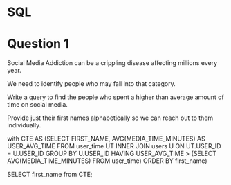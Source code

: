 # SQL

# Question 1

Social Media Addiction can be a crippling disease affecting millions every year.

We need to identify people who may fall into that category.

Write a query to find the people who spent a higher than average amount of time on social media.

Provide just their first names alphabetically so we can reach out to them individually.

with CTE AS
  (SELECT FIRST_NAME, AVG(MEDIA_TIME_MINUTES) AS USER_AVG_TIME
FROM user_time UT INNER JOIN users U 
ON UT.USER_ID = U.USER_ID
GROUP BY U.USER_ID
HAVING USER_AVG_TIME > (SELECT AVG(MEDIA_TIME_MINUTES) FROM user_time)
ORDER BY first_name)

SELECT first_name from CTE;
